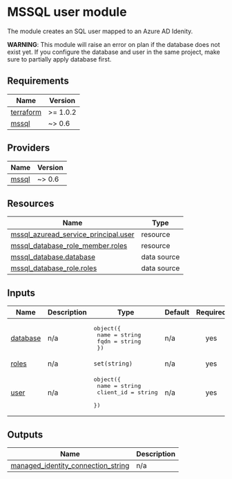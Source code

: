 <!-- BEGIN_TF_DOCS -->
# MSSQL user module
The module creates an SQL user mapped to an Azure AD Idenity.

**WARNING**: This module will raise an error on plan if the database does not exist yet. If you configure the database and user in the same project, make sure to partially apply database first.

## Requirements

| Name | Version |
|------|---------|
| <a name="requirement_terraform"></a> [terraform](#requirement\_terraform) | >= 1.0.2 |
| <a name="requirement_mssql"></a> [mssql](#requirement\_mssql) | ~> 0.6 |

## Providers

| Name | Version |
|------|---------|
| <a name="provider_mssql"></a> [mssql](#provider\_mssql) | ~> 0.6 |

## Resources

| Name | Type |
|------|------|
| [mssql_azuread_service_principal.user](https://registry.terraform.io/providers/PGSSoft/mssql/latest/docs/resources/azuread_service_principal) | resource |
| [mssql_database_role_member.roles](https://registry.terraform.io/providers/PGSSoft/mssql/latest/docs/resources/database_role_member) | resource |
| [mssql_database.database](https://registry.terraform.io/providers/PGSSoft/mssql/latest/docs/data-sources/database) | data source |
| [mssql_database_role.roles](https://registry.terraform.io/providers/PGSSoft/mssql/latest/docs/data-sources/database_role) | data source |

## Inputs

| Name | Description | Type | Default | Required |
|------|-------------|------|---------|:--------:|
| <a name="input_database"></a> [database](#input\_database) | n/a | <pre>object({<br>    name = string<br>    fqdn = string<br>  })</pre> | n/a | yes |
| <a name="input_roles"></a> [roles](#input\_roles) | n/a | `set(string)` | n/a | yes |
| <a name="input_user"></a> [user](#input\_user) | n/a | <pre>object({<br>    name      = string<br>    client_id = string<br>  })</pre> | n/a | yes |

## Outputs

| Name | Description |
|------|-------------|
| <a name="output_managed_identity_connection_string"></a> [managed\_identity\_connection\_string](#output\_managed\_identity\_connection\_string) | n/a |
<!-- END_TF_DOCS -->
